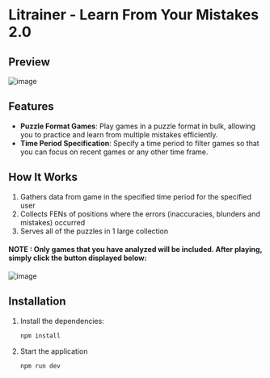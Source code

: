 # Litrainer - Learn From Your Mistakes 2.0

## Preview

![image](https://github.com/user-attachments/assets/43519748-0a04-43de-bfc2-722b2cc7275d)

## Features

- **Puzzle Format Games**: Play games in a puzzle format in bulk, allowing you to practice and learn from multiple mistakes efficiently.
- **Time Period Specification**: Specify a time period to filter games so that you can focus on recent games or any other time frame.

## How It Works

1. Gathers data from game in the specified time period for the specified user
2. Collects FENs of positions where the errors (inaccuracies, blunders and mistakes) occurred
3. Serves all of the puzzles in 1 large collection

#### NOTE : Only games that you have analyzed will be included. After playing, simply click the button displayed below:

![image](https://github.com/user-attachments/assets/236e2af8-8fe5-4e04-861f-e1589cdad4da)

## Installation

1. Install the dependencies:
   ```bash
   npm install
   ```
2. Start the application
   ```bash
   npm run dev
   ```
